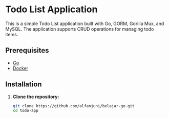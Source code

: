 # Todo List Application

This is a simple Todo List application built with Go, GORM, Gorilla Mux, and MySQL. The application supports CRUD operations for managing todo items.

## Prerequisites

- [Go](https://golang.org/doc/install)
- [Docker](https://docs.docker.com/get-docker/)

## Installation

1. **Clone the repository:**

   ```bash
   git clone https://github.com/alfanjuni/belajar-go.git
   cd todo-app
   ```

